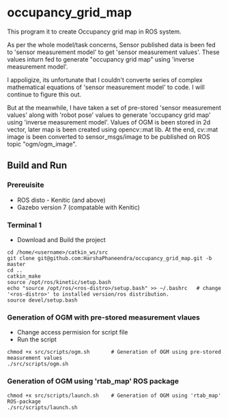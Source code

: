 # occupancy_grid_map

This program it to create Occupancy grid map in ROS system.

As per the whole model/task concerns, Sensor published data is been fed to 'sensor measurement model' to get 
'sensor measurement values'. These values inturn fed to generate "occupancy grid map" using 'inverse measurement model'. 

I appoligize, its unfortunate that I couldn't converte series of complex mathematical equations of 'sensor measurement model' to code.
I will continue to figure this out.

But at the meanwhile, I have taken a set of pre-stored 'sensor measurement values' 
along with 'robot pose' values to generate 'occupancy grid map' using 'inverse measurement model'.
Values of OGM is been stored in 2d vector, later map is been created using opencv::mat lib.
At the end, cv::mat image is been converted to sensor_msgs/image to be published 
on ROS topic "ogm/ogm_image".

## Build and Run
### Prereuisite 
* ROS disto - Kenitic (and above)
* Gazebo version 7 (compatable with Kenitic) 

### Terminal 1
* Download and Build the project
```
cd /home/<username>/catkin_ws/src
git clone git@github.com:HarshaPhaneendra/occupancy_grid_map.git -b master
cd ..
catkin_make
source /opt/ros/kinetic/setup.bash
echo "source /opt/ros/<ros-distro>/setup.bash" >> ~/.bashrc   # change '<ros-distro>' to installed version/ros distribution.
source devel/setup.bash
```
### Generation of OGM with pre-stored measurement vlaues 
* Change access permision for script file 
* Run the script
```
chmod +x src/scripts/ogm.sh       # Generation of OGM using pre-stored measurement values 
./src/scripts/ogm.sh
```

### Generation of OGM using 'rtab_map' ROS package
```
chmod +x src/scripts/launch.sh    # Generation of OGM using 'rtab_map' ROS-package 
./src/scripts/launch.sh
```
